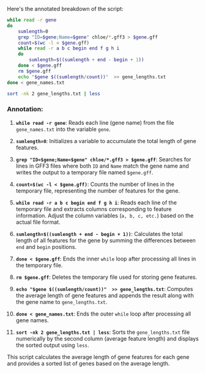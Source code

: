Here's the annotated breakdown of the script:

```bash
while read -r gene
do
    sumlength=0
    grep "ID=$gene;Name=$gene" chloe/*.gff3 > $gene.gff
    count=$(wc -l < $gene.gff)
    while read -r a b c begin end f g h i
    do
        sumlength=$((sumlength + end - begin + 1))
    done < $gene.gff
    rm $gene.gff
    echo "$gene $((sumlength/count))"  >> gene_lengths.txt
done < gene_names.txt

sort -nk 2 gene_lengths.txt | less
```

### Annotation:

1. **`while read -r gene`**: Reads each line (gene name) from the file `gene_names.txt` into the variable `gene`.

2. **`sumlength=0`**: Initializes a variable to accumulate the total length of gene features.

3. **`grep "ID=$gene;Name=$gene" chloe/*.gff3 > $gene.gff`**: Searches for lines in GFF3 files where both `ID` and `Name` match the gene name and writes the output to a temporary file named `$gene.gff`.

4. **`count=$(wc -l < $gene.gff)`**: Counts the number of lines in the temporary file, representing the number of features for the gene.

5. **`while read -r a b c begin end f g h i`**: Reads each line of the temporary file and extracts columns corresponding to feature information. Adjust the column variables (`a, b, c, etc.`) based on the actual file format.

6. **`sumlength=$((sumlength + end - begin + 1))`**: Calculates the total length of all features for the gene by summing the differences between `end` and `begin` positions.

7. **`done < $gene.gff`**: Ends the inner `while` loop after processing all lines in the temporary file.

8. **`rm $gene.gff`**: Deletes the temporary file used for storing gene features.

9. **`echo "$gene $((sumlength/count))"  >> gene_lengths.txt`**: Computes the average length of gene features and appends the result along with the gene name to `gene_lengths.txt`.

10. **`done < gene_names.txt`**: Ends the outer `while` loop after processing all gene names.

11. **`sort -nk 2 gene_lengths.txt | less`**: Sorts the `gene_lengths.txt` file numerically by the second column (average feature length) and displays the sorted output using `less`.

This script calculates the average length of gene features for each gene and provides a sorted list of genes based on the average length.